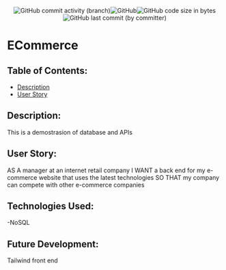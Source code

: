 
<p align="center"><img alt="GitHub commit activity (branch)" src="https://img.shields.io/github/commit-activity/t/ienxternal/ecommerce"><img alt="GitHub" src="https://img.shields.io/github/license/ienxternal/ecommerce"><img alt="GitHub code size in bytes" src="https://img.shields.io/github/languages/code-size/ienxternal/ecommerce"><img alt="GitHub last commit (by committer)" src="https://img.shields.io/github/last-commit/ienxternal/ecommerce"></p>



# ECommerce

## Table of Contents:

- [Description](#description)
- [User Story](#UserStory)

## Description:

This is a demostrasion of database and APIs




## User Story:

AS A manager at an internet retail company
I WANT a back end for my e-commerce website that uses the latest technologies
SO THAT my company can compete with other e-commerce companies

## Technologies Used: 


-NoSQL

## Future Development: 

Tailwind front end



